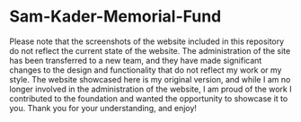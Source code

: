 # Sam-Kader-Memorial-Fund

Please note that the screenshots of the website included in this repository do not reflect the current state of the website. 
The administration of the site has been transferred to a new team, and they have made significant changes to the design and 
functionality that do not reflect my work or my style. The website showcased here is my original version, and while I am no longer 
involved in the administration of the website, I am proud of the work I contributed to the foundation and wanted the opportunity to 
showcase it to you. Thank you for your understanding, and enjoy!
